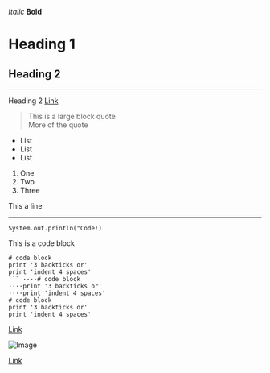 
*Italic*
**Bold**
# Heading 1


## Heading 2	
---------	
Heading 2
[Link](http://pokemon.com)

> This is a large block quote	
> More of the quote

* List
* List
* List

1. One
2. Two
3. Three


This a line

---	


`System.out.println("Code!)` 

This is a code block

```
# code block
print '3 backticks or'
print 'indent 4 spaces'
```	····# code block
····print '3 backticks or'
····print 'indent 4 spaces'	
# code block
print '3 backticks or'
print 'indent 4 spaces'
```

[Link][1]

![Image](https://images.app.goo.gl/mwCLu9qcJfFBGuik9)

[Link][2]

[1]: http://pokemon.com
[2]: http://pokemon.com

